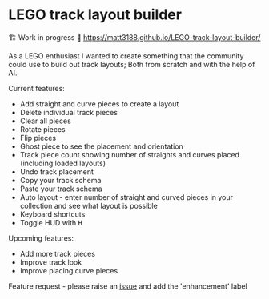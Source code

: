 # LEGO track layout builder

🏗️ Work in progress 🚧
https://matt3188.github.io/LEGO-track-layout-builder/

As a LEGO enthusiast I wanted to create something that the community could use
to build out track layouts; Both from scratch and with the help of AI.

Current features:
- Add straight and curve pieces to create a layout
- Delete individual track pieces
- Clear all pieces
- Rotate pieces
- Flip pieces
- Ghost piece to see the placement and orientation
- Track piece count showing number of straights and curves placed (including loaded layouts)
- Undo track placement
- Copy your track schema
- Paste your track schema
- Auto layout - enter number of straight and curved pieces in your collection and see what layout is possible
- Keyboard shortcuts
- Toggle HUD with <kbd>H</kbd>

Upcoming features:
- Add more track pieces
- Improve track look
- Improve placing curve pieces

Feature request - please raise an [issue](https://github.com/matt3188/LEGO-track-layout-builder/issues/new) and add the 'enhancement' label
